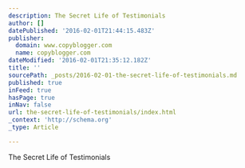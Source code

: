 ```yaml
---
description: The Secret Life of Testimonials
author: []
datePublished: '2016-02-01T21:44:15.483Z'
publisher:
  domain: www.copyblogger.com
  name: copyblogger.com
dateModified: '2016-02-01T21:35:12.182Z'
title: ''
sourcePath: _posts/2016-02-01-the-secret-life-of-testimonials.md
published: true
inFeed: true
hasPage: true
inNav: false
url: the-secret-life-of-testimonials/index.html
_context: 'http://schema.org'
_type: Article

---
```

The Secret Life of Testimonials
